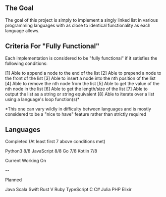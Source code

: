 ## The Goal

The goal of this project is simply to implement a singly linked list in various programming languages with as close to identical functionality as each language allows.

## Criteria For "Fully Functional"

Each implementation is considered to be "fully functional" if it satisfies the following conditions:

[1] Able to append a node to the end of the list
[2] Able to prepend a node to the front of the list
[3] Able to insert a node into the nth position of the list
[4] Able to remove the nth node from the list
[5] Able to get the value of the nth node in the list
[6] Able to get the length/size of the list
[7] Able to output the list as a string or string equivalent
[8] Able to iterate over a list using a language's loop function(s)*

*This one can vary wildly in difficulty between languages and is mostly considered to be a "nice to have" feature rather than strictly required

## Languages

Completed (At least first 7 above conditions met)

Python3     8/8
JavaScript  8/8
Go          7/8
Kotlin      7/8

Current Working On

--

Planned

Java
Scala
Swift
Rust
V
Ruby
TypeScript
C
C#
Julia
PHP
Elixir

